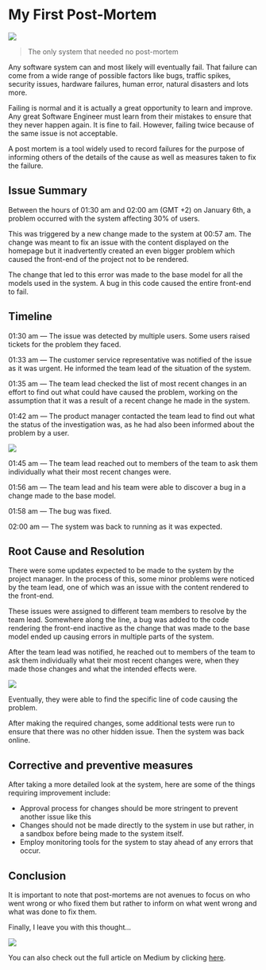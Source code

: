 ﻿# My First Post-Mortem

  

![](https://lh3.googleusercontent.com/mVGSsaEjFxMc0AhraV1b_5gsnLn941gz6HFLksdqTjRxk5kO_a7QnEyJsWJn3jaiL7CAfro0magoZCNGX-UWGLKRgGLLDp1f8vcQ6jx2NHlDg6O-OUPM6etWUR2q841ANKn1onF_vRhtMgxchn1OKfs)

>The only system that needed no post-mortem


Any software system can and most likely will eventually fail. That failure can come from a wide range of possible factors like bugs, traffic spikes, security issues, hardware failures, human error, natural disasters and lots more.

Failing is normal and it is actually a great opportunity to learn and improve. Any great Software Engineer must learn from their mistakes to ensure that they never happen again. It is fine to fail. However, failing twice because of the same issue is not acceptable.

A post mortem is a tool widely used to record failures for the purpose of informing others of the details of the cause as well as measures taken to fix the failure.


## Issue Summary

Between the hours of 01:30 am and 02:00 am (GMT +2) on January 6th, a problem occurred with the system affecting 30% of users.

This was triggered by a new change made to the system at 00:57 am. The change was meant to fix an issue with the content displayed on the homepage but it inadvertently created an even bigger problem which caused the front-end of the project not to be rendered.

The change that led to this error was made to the base model for all the models used in the system. A bug in this code caused the entire front-end to fail.
  

## Timeline

01:30 am — The issue was detected by multiple users. Some users raised tickets for the problem they faced.

01:33 am — The customer service representative was notified of the issue as it was urgent. He informed the team lead of the situation of the system.

01:35 am — The team lead checked the list of most recent changes in an effort to find out what could have caused the problem, working on the assumption that it was a result of a recent change he made in the system.

01:42 am — The product manager contacted the team lead to find out what the status of the investigation was, as he had also been informed about the problem by a user.  

![](https://lh3.googleusercontent.com/H1eSQtSOFSKKxjEj589IsVAJUAJiKhRIbHCLyZEr52HaskAkx2uFtJwGBNucaFrw35KnSUkFgimKlhU4JV4QaypDTHt5rZnAzN7UAStMCbCKcspJGIMmLJ-7ziSk5iWnWcuVBB4aqMieRwdEpNW9nn4)

01:45 am — The team lead reached out to members of the team to ask them individually what their most recent changes were.

01:56 am — The team lead and his team were able to discover a bug in a change made to the base model.

01:58 am — The bug was fixed.

02:00 am — The system was back to running as it was expected.
  

## Root Cause and Resolution

There were some updates expected to be made to the system by the project manager. In the process of this, some minor problems were noticed by the team lead, one of which was an issue with the content rendered to the front-end.

These issues were assigned to different team members to resolve by the team lead. Somewhere along the line, a bug was added to the code rendering the front-end inactive as the change that was made to the base model ended up causing errors in multiple parts of the system.

After the team lead was notified, he reached out to members of the team to ask them individually what their most recent changes were, when they made those changes and what the intended effects were.

![](https://lh3.googleusercontent.com/xPR-z9RQ2eDkjdGEvXl6lpGLeyPpoBbX6h59P_nqeRsyGh1YxSnrfGQs0iWzJfI59BZHeOkjB0n1YISpBwfDElI2NxXI7JwX8HSz8BSIBqp2f7Igw7HBFisW9nb5Rmw0E5t75SxtfrynOkcuQ3osh8U)

Eventually, they were able to find the specific line of code causing the problem.

After making the required changes, some additional tests were run to ensure that there was no other hidden issue. Then the system was back online.

  
## Corrective and preventive measures

After taking a more detailed look at the system, here are some of the things requiring improvement include:

-   Approval process for changes should be more stringent to prevent another issue like this    
-   Changes should not be made directly to the system in use but rather, in a sandbox before being made to the system itself.
-   Employ monitoring tools for the system to stay ahead of any errors that occur.

    
## Conclusion

It is important to note that post-mortems are not avenues to focus on who went wrong or who fixed them but rather to inform on what went wrong and what was done to fix them.

Finally, I leave you with this thought…

![](https://lh4.googleusercontent.com/RUzNty0tVQIl2tIdoRJDXIdBkkRrdxXE8hiMT8seRJkq8zkDVfuNFmD_ND-8eISNQXK8b8-zAvyE7S1oda3P5PfDcRIBKGf2NhtuSK9XGfjs5jbxJbchoEelrP3LzASZoOb6vMtizfLgKFbG9NrBPjk)


You can also check out the full article on Medium by clicking [here](https://medium.com/@lumi_codes/my-first-post-mortem-16f1cbf4e0f9).
